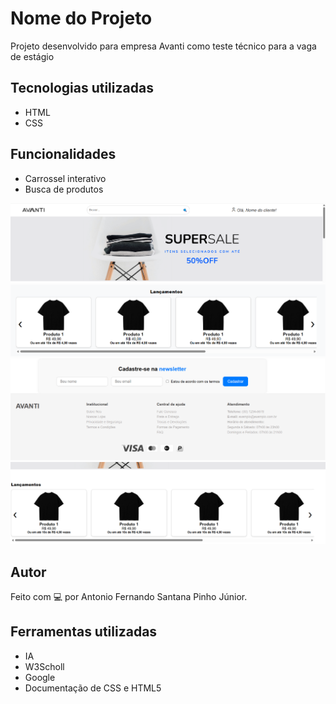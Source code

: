 # Nome do Projeto

Projeto desenvolvido para empresa Avanti como teste técnico para a vaga de estágio

## Tecnologias utilizadas

- HTML
- CSS

## Funcionalidades

- Carrossel interativo
- Busca de produtos

![Print do projeto](imgreadme/foto1.png)
![Print do projeto](imgreadme/foto2.png)
![Print do projeto](imgreadme/foto3.png)
![Print do projeto](imgreadme/foto4.png)

## Autor

Feito com 💻 por Antonio Fernando Santana Pinho Júnior. 
## Ferramentas utilizadas

- IA
- W3Scholl
- Google
- Documentação de CSS e HTML5
